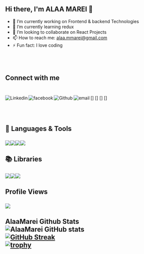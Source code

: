 ## Hi there, I'm ALAA MAREI 👋

- 🔭 I’m currently working on Frontend & backend  Technologies
- 🌱 I’m currently learning redux
- 👯 I’m looking to collaborate on React Projects
- 📫 How to reach me: alaa.mmarei@gmail.com
- ⚡ Fun fact: I love coding 

<br><br/>

## Connect with me <br><br/>

[<img align="left" alt="Linkedin" src="https://img.shields.io/badge/LinkedIn-0077B5?style=for-the-badge&logo=linkedin&logoColor=white" />]
[<img align="left" alt="facebook" src="https://img.shields.io/badge/facebook-1da1f2?style=for-the-badge&logo=facebook&logocolor=white" />]
[<img align="left" alt="Github" src="https://img.shields.io/badge/GitHub-100000?style=for-the-badge&logo=github&logoColor=white" />]
[<img align="left" alt="email" src="https://img.shields.io/badge/gmail-d14836?style=for-the-badge&logo=gmail&logocolor=white" />]

<br><br/>

## 🧰 Languages & Tools <br><br/>![](https://img.shields.io/badge/Markdown-000000?style=for-the-badge&logo=markdown&logoColor=white)![](https://img.shields.io/badge/JavaScript-F7DF1E?style=for-the-badge&logo=javascript&logoColor=black)![](https://img.shields.io/badge/HTML5-E34F26?style=for-the-badge&logo=html5&logoColor=white)![](https://img.shields.io/badge/CSS3-1572B6?style=for-the-badge&logo=css3&logoColor=white)


## 📚 Libraries <br><br/> ![](https://img.shields.io/badge/React-20232A?style=for-the-badge&logo=react&logoColor=61DAFB)![](https://img.shields.io/badge/Bootstrap-563D7C?style=for-the-badge&logo=bootstrap&logoColor=white)![](https://img.shields.io/badge/React_Router-CA4245?style=for-the-badge&logo=react-router&logoColor=white)

## Profile Views <br><br/> <img src="https://profile-counter.glitch.me/AlaaMarei/count.svg">

## AlaaMarei Github Stats <br> ![AlaaMarei GitHub stats](https://github-readme-stats.vercel.app/api?username=AlaaMarei&count_private=true&show_icons=true&theme=dark)<br>[![GitHub Streak](https://github-readme-streak-stats.herokuapp.com/?user=AlaaMarei&theme=radical)](https://git.io/streak-stats)​<br>[![trophy](https://github-profile-trophy.vercel.app/?username=AlaaMarei)](https://github.com/ryo-ma/github-profile-trophy)


